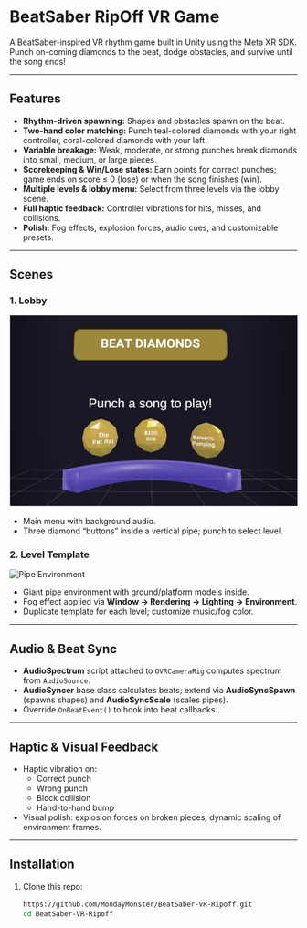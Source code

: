 # BeatSaber RipOff VR Game

A BeatSaber-inspired VR rhythm game built in Unity using the Meta XR SDK. Punch on-coming diamonds to the beat, dodge obstacles, and survive until the song ends!


---

## Features

- **Rhythm-driven spawning:** Shapes and obstacles spawn on the beat.  
- **Two-hand color matching:** Punch teal-colored diamonds with your right controller, coral-colored diamonds with your left.  
- **Variable breakage:** Weak, moderate, or strong punches break diamonds into small, medium, or large pieces.  
- **Scorekeeping & Win/Lose states:** Earn points for correct punches; game ends on score ≤ 0 (lose) or when the song finishes (win).  
- **Multiple levels & lobby menu:** Select from three levels via the lobby scene.  
- **Full haptic feedback:** Controller vibrations for hits, misses, and collisions.  
- **Polish:** Fog effects, explosion forces, audio cues, and customizable presets.  

---

## Scenes

### 1. Lobby  
![Lobby Scene](./images/img1.png)  
- Main menu with background audio.  
- Three diamond “buttons” inside a vertical pipe; punch to select level.



### 2. Level Template  
![Pipe Environment](assets/images/pipe_environment.png)  
- Giant pipe environment with ground/platform models inside.  
- Fog effect applied via **Window → Rendering → Lighting → Environment**.  
- Duplicate template for each level; customize music/fog color. 

---

## Audio & Beat Sync

- **AudioSpectrum** script attached to `OVRCameraRig` computes spectrum from `AudioSource`.  
- **AudioSyncer** base class calculates beats; extend via **AudioSyncSpawn** (spawns shapes) and **AudioSyncScale** (scales pipes).  
- Override `OnBeatEvent()` to hook into beat callbacks. 

---

## Haptic & Visual Feedback

- Haptic vibration on:
  - Correct punch  
  - Wrong punch  
  - Block collision  
  - Hand-to-hand bump  
- Visual polish: explosion forces on broken pieces, dynamic scaling of environment frames. 
---

## Installation

1. Clone this repo:  
   ```bash
   https://github.com/MondayMonster/BeatSaber-VR-Ripoff.git
   cd BeatSaber-VR-Ripoff
